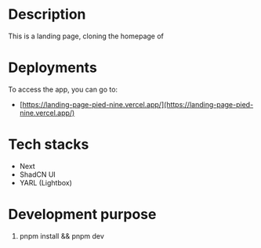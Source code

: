 # Description

This is a landing page, cloning the homepage of 

# Deployments

To access the app, you can go to:

- [https://landing-page-pied-nine.vercel.app/](https://landing-page-pied-nine.vercel.app/)

# Tech stacks

- Next
- ShadCN UI
- YARL (Lightbox)

# Development purpose


1. pnpm install && pnpm dev
